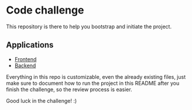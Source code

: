 # Code challenge

This repository is there to help you bootstrap and initiate the project.

## Applications

- [Frontend](./frontend/README.md)
- [Backend](./backend/README.md)

Everything in this repo is customizable, even the already existing files, just make sure to document how to run the project in this README after you finish the challenge, so the review process is easier.

Good luck in the challenge! :)
